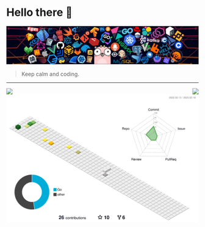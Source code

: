 # Hello there 👋

![](https://github.com/bitqiu/bitqiu/blob/master/images/header_1.png)

> Keep calm and coding.

<hr>
<img align="left" src="https://github-readme-stats.vercel.app/api?username=bitqiu&show_icons=true&icon_color=805AD5&text_color=718096&bg_color=ffffff&hide_title=true" />
<img align="right" src="https://github-readme-stats.vercel.app/api/top-langs?username=bitqiu&text_color=718096&bg_color=ffffff&hide_title=true" />


![](./profile-3d-contrib/profile-south-season-animate.svg)
